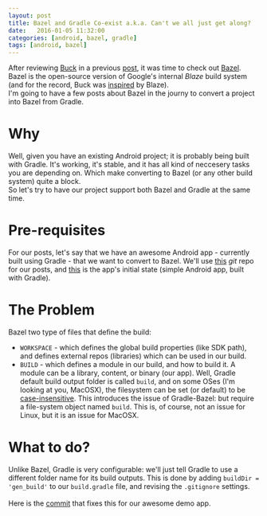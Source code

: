 ```yaml
---
layout: post
title: Bazel and Gradle Co-exist a.k.a. Can't we all just get along?
date:   2016-01-05 11:32:00
categories: [android, bazel, gradle]
tags: [android, bazel]
---
```

After reviewing [Buck](https://buckbuild.com/) in a previous [post](http://evendanan.net/android/buck/gradle/maven/2015/11/06/buck-maven-and-support/),
it was time to check out [Bazel](http://bazel.io/). Bazel is the open-source version of Google's internal _Blaze_ build system (and for the record,
Buck was [inspired](http://www.infoq.com/news/2013/05/Facebook-buck-xctool-build) by Blaze).<br/>
I'm going to have a few posts about Bazel in the journy to convert a project into Bazel from Gradle.

# Why #
Well, given you have an existing Android project; it is probably being built with Gradle. It's working, it's stable, and it has all kind
of neccesery tasks you are depending on. Which make converting to Bazel (or any other build system) quite a block.<br/>
So let's try to have our project support both Bazel and Gradle at the same time.

# Pre-requisites #
For our posts, let's say that we have an awesome Android app - currently built using Gradle - that we want to convert to Bazel. We'll
use [this](https://github.com/menny/BazelPlayground) _git_ repo for our posts, and [this](https://github.com/menny/BazelPlayground/commit/ac5e50f6532cc24419ccefd481d5374cc0982e64) is the app's initial state (simple Android app, built with Gradle).

# The Problem #
Bazel two type of files that define the build:
 * `WORKSPACE` - which defines the global build properties (like SDK path), and defines external repos (libraries) which can be used in our build.
 * `BUILD` - which defines a module in our build, and how to build it. A module can be a library, content, or binary (our app).
Well, Gradle default build output folder is called `build`, and on some OSes (I'm looking at you, MacOSX), the filesystem can be set (or default) to
be [case-insensitive](https://en.wikipedia.org/wiki/HFS_Plus#Limitations). This introduces the issue of Gradle-Bazel: but require a file-system
object named `build`. This is, of course, not an issue for Linux, but it is an issue for MacOSX.<br/>

# What to do? #
Unlike Bazel, Gradle is very configurable: we'll just tell Gradle to use a different folder name for its build outputs. 
This is done by adding `buildDir = 'gen_build'` to our `build.gradle` file, and revising the `.gitignore` settings.<br><br>
Here is the [commit](https://github.com/menny/BazelPlayground/commit/945daffa11249c3ac0841edf89c97098faf0c5e7) that fixes this for our awesome demo app.
